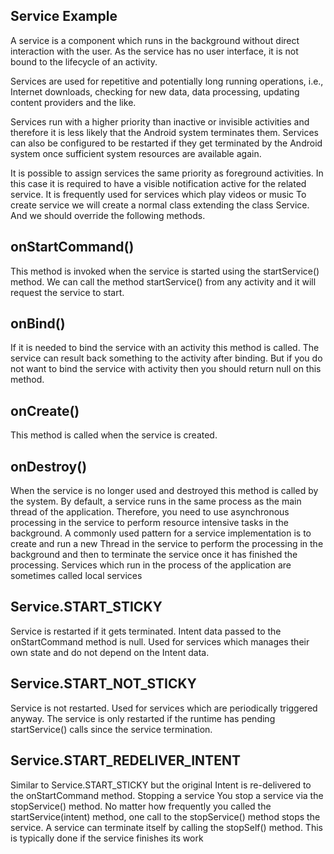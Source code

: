 ## Service Example

A service is a component which runs in the background without direct interaction with the user. As the service has no user interface, it is not bound to the lifecycle of an activity.

Services are used for repetitive and potentially long running operations, i.e., Internet downloads, checking for new data, data processing, updating content providers and the like.

Services run with a higher priority than inactive or invisible activities and therefore it is less likely that the Android system terminates them. Services can also be configured to be restarted if they get terminated by the Android system once sufficient system resources are available again.

It is possible to assign services the same priority as foreground activities. In this case it is required to have a visible notification active for the related service. It is frequently used for services which play videos or music
To create service we will create a normal class extending the class Service. And we should override the following methods.

## onStartCommand()
This method is invoked when the service is started using the startService() method. We can call the method startService() from any activity and it will request the service to start.

## onBind()
If it is needed to bind the service with an activity this method is called. The service can result back something to the activity after binding. But if you do not want to bind the service with activity then you should return null on this method.

## onCreate()
This method is called when the service is created.

## onDestroy()
When the service is no longer used and destroyed this method is called by the system.
By default, a service runs in the same process as the main thread of the application.
Therefore, you need to use asynchronous processing in the service to perform resource intensive tasks in the background. A commonly used pattern for a service implementation is to create and run a new Thread in the service to perform the processing in the background and then to terminate the service once it has finished the processing.
Services which run in the process of the application are sometimes called local services

## Service.START_STICKY
Service is restarted if it gets terminated. Intent data passed to the onStartCommand method is null. Used for services which manages their own state and do not depend on the Intent data.

## Service.START_NOT_STICKY
Service is not restarted. Used for services which are periodically triggered anyway. The service is only restarted if the runtime has pending startService() calls since the service termination.

## Service.START_REDELIVER_INTENT
Similar to Service.START_STICKY but the original Intent is re-delivered to the onStartCommand method.
Stopping a service
You stop a service via the stopService() method. No matter how frequently you called the startService(intent) method, one call to the stopService() method stops the service.
A service can terminate itself by calling the stopSelf() method. This is typically done if the service finishes its work
